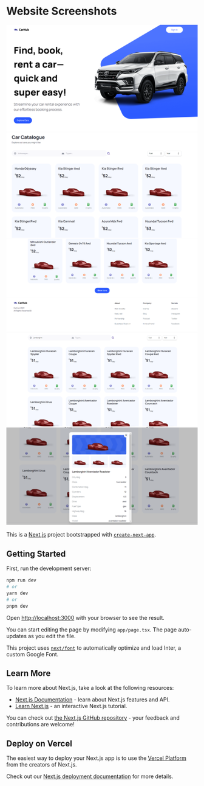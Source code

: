 # Website Screenshots

![](https://github.com/AnshSinghSonkhia/Car-Showcase-NextJS/blob/master/Screenshots/Screenshot%202023-08-08%20214415.png)
![](https://github.com/AnshSinghSonkhia/Car-Showcase-NextJS/blob/master/Screenshots/Screenshot%202023-08-08%20214448.png)
![](https://github.com/AnshSinghSonkhia/Car-Showcase-NextJS/blob/master/Screenshots/Screenshot%202023-08-08%20214521.png)
![](https://github.com/AnshSinghSonkhia/Car-Showcase-NextJS/blob/master/Screenshots/Screenshot%202023-08-08%20214602.png)
![](https://github.com/AnshSinghSonkhia/Car-Showcase-NextJS/blob/master/Screenshots/Screenshot%202023-08-08%20214629.png)
















This is a [Next.js](https://nextjs.org/) project bootstrapped with [`create-next-app`](https://github.com/vercel/next.js/tree/canary/packages/create-next-app).

## Getting Started

First, run the development server:

```bash
npm run dev
# or
yarn dev
# or
pnpm dev
```

Open [http://localhost:3000](http://localhost:3000) with your browser to see the result.

You can start editing the page by modifying `app/page.tsx`. The page auto-updates as you edit the file.

This project uses [`next/font`](https://nextjs.org/docs/basic-features/font-optimization) to automatically optimize and load Inter, a custom Google Font.

## Learn More

To learn more about Next.js, take a look at the following resources:

- [Next.js Documentation](https://nextjs.org/docs) - learn about Next.js features and API.
- [Learn Next.js](https://nextjs.org/learn) - an interactive Next.js tutorial.

You can check out [the Next.js GitHub repository](https://github.com/vercel/next.js/) - your feedback and contributions are welcome!

## Deploy on Vercel

The easiest way to deploy your Next.js app is to use the [Vercel Platform](https://vercel.com/new?utm_medium=default-template&filter=next.js&utm_source=create-next-app&utm_campaign=create-next-app-readme) from the creators of Next.js.

Check out our [Next.js deployment documentation](https://nextjs.org/docs/deployment) for more details.
